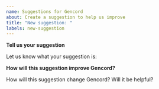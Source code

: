 ```yaml
---
name: Suggestions for Gencord
about: Create a suggestion to help us improve
title: "New suggestion: "
labels: new-suggestion
---
```


**Tell us your suggestion**

Let us know what your suggestion is:

**How will this suggestion improve Gencord?**

How will this suggestion change Gencord? Will it be helpful?
